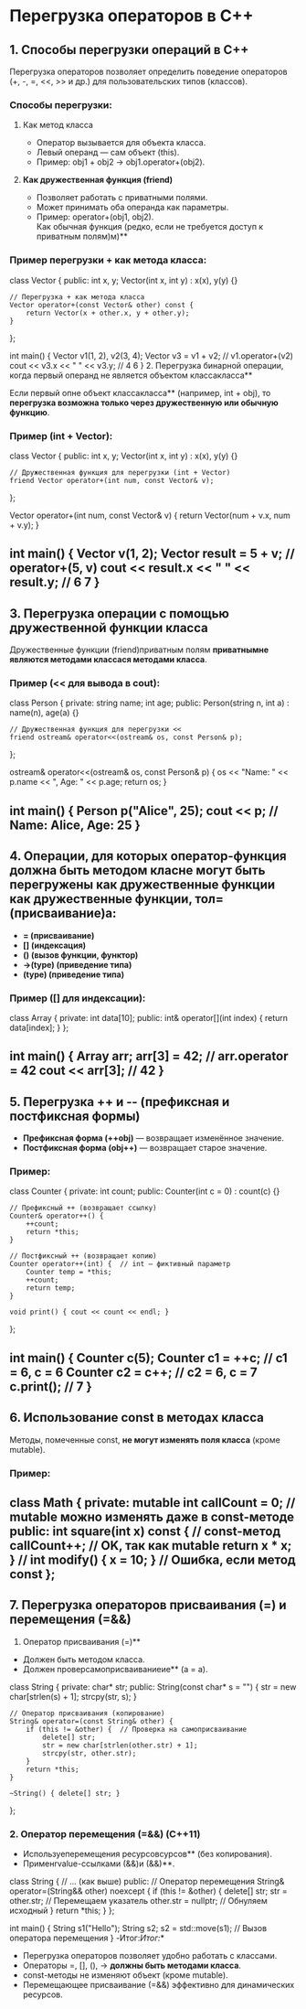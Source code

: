 # Перегрузка операторов в C++  

## 1. Способы перегрузки операций в C++  

Перегрузка операторов позволяет определить поведение операторов (+, -, =, <<, >> и др.) для пользовательских типов (классов).  

### Способы перегрузки:  
1. Как метод класса  
   - Оператор вызывается для объекта класса.  
   - Левый операнд — сам объект (this).  
   - Пример: obj1 + obj2 → obj1.operator+(obj2).  

2. **Как дружественная функция (friend)**  
   - Позволяет работать с приватными полями.  
   - Может принимать оба операнда как параметры.  
   - Пример: operator+(obj1, obj2).  
Как обычная функция (редко, если не требуется доступ к приватным полям)м)**  

### **Пример перегрузки + как метода класса:**  
class Vector {
public:
    int x, y;
    Vector(int x, int y) : x(x), y(y) {}

    // Перегрузка + как метода класса
    Vector operator+(const Vector& other) const {
        return Vector(x + other.x, y + other.y);
    }
};

int main() {
    Vector v1(1, 2), v2(3, 4);
    Vector v3 = v1 + v2;  // v1.operator+(v2)
    cout << v3.x << " " << v3.y;  // 4 6
}
2. Перегрузка бинарной операции, когда первый операнд не является объектом классакласса**  

Если первый опне объект классакласса** (например, int + obj), то **перегрузка возможна только через дружественную или обычную функцию**.  

### **Пример (int + Vector):**  
class Vector {
public:
    int x, y;
    Vector(int x, int y) : x(x), y(y) {}

    // Дружественная функция для перегрузки (int + Vector)
    friend Vector operator+(int num, const Vector& v);
};

Vector operator+(int num, const Vector& v) {
    return Vector(num + v.x, num + v.y);
}

int main() {
    Vector v(1, 2);
    Vector result = 5 + v;  // operator+(5, v)
    cout << result.x << " " << result.y;  // 6 7
}
---

## **3. Перегрузка операции с помощью дружественной функции класса**  

Дружественные функции (friend)приватным полям **приватнымне являются методами классася методами класса**.  

### **Пример (<< для вывода в cout):**  
class Person {
private:
    string name;
    int age;
public:
    Person(string n, int a) : name(n), age(a) {}

    // Дружественная функция для перегрузки <<
    friend ostream& operator<<(ostream& os, const Person& p);
};

ostream& operator<<(ostream& os, const Person& p) {
    os << "Name: " << p.name << ", Age: " << p.age;
    return os;
}

int main() {
    Person p("Alice", 25);
    cout << p;  // Name: Alice, Age: 25
}
---

## **4. Операции, для которых оператор-функция должна быть методом класне могут быть перегружены как дружественные функции как дружественные функции**, тол= (присваивание)а:  

- **= (присваивание)**  
- **[] (индексация)**  
- **() (вызов функции, функтор)**  
- **->(type) (приведение типа)**  
- **(type) (приведение типа)**  

### **Пример ([] для индексации):**  
class Array {
private:
    int data[10];
public:
    int& operator[](int index) {
        return data[index];
    }
};

int main() {
    Array arr;
    arr[3] = 42;  // arr.operator[](3) = 42
    cout << arr[3];  // 42
}
---

## **5. Перегрузка ++ и -- (префиксная и постфиксная формы)**  

- **Префиксная форма (++obj)** — возвращает изменённое значение.  
- **Постфиксная форма (obj++)** — возвращает старое значение.  

### **Пример:**  
class Counter {
private:
    int count;
public:
    Counter(int c = 0) : count(c) {}

    // Префиксный ++ (возвращает ссылку)
    Counter& operator++() {
        ++count;
        return *this;
    }

    // Постфиксный ++ (возвращает копию)
    Counter operator++(int) {  // int — фиктивный параметр
        Counter temp = *this;
        ++count;
        return temp;
    }

    void print() { cout << count << endl; }
};

int main() {
    Counter c(5);
    Counter c1 = ++c;  // c1 = 6, c = 6
    Counter c2 = c++;  // c2 = 6, c = 7
    c.print();  // 7
}
---

## **6. Использование const в методах класса**  

Методы, помеченные const, **не могут изменять поля класса** (кроме mutable).

### Пример:  
class Math {
private:
    mutable int callCount = 0;  // mutable можно изменять даже в const-методе
public:
    int square(int x) const {  // const-метод
        callCount++;  // OK, так как mutable
        return x * x;
    }
    // int modify() { x = 10; }  // Ошибка, если метод const
};
---

## **7. Перегрузка операторов присваивания (=) и перемещения (=&&)**  

1. Оператор присваивания (=)**  
- Должен быть методом класса.  
- Должен проверсамоприсваиваниеие** (a = a).  

class String {
private:
    char* str;
public:
    String(const char* s = "") {
        str = new char[strlen(s) + 1];
        strcpy(str, s);
    }

    // Оператор присваивания (копирование)
    String& operator=(const String& other) {
        if (this != &other) {  // Проверка на самоприсваивание
            delete[] str;
            str = new char[strlen(other.str) + 1];
            strcpy(str, other.str);
        }
        return *this;
    }

    ~String() { delete[] str; }
};
### **2. Оператор перемещения (=&&)** (C++11)  
- Используеперемещения ресурсовсурсов** (без копирования).  
- Применrvalue-ссылками (&&)и (&&)**.  

class String {
    // ... (как выше)
public:
    // Оператор перемещения
    String& operator=(String&& other) noexcept {
        if (this != &other) {
            delete[] str;
            str = other.str;  // Перемещаем указатель
            other.str = nullptr;  // Обнуляем исходный
        }
        return *this;
    }
};

int main() {
    String s1("Hello");
    String s2;
    s2 = std::move(s1);  // Вызов оператора перемещения
}
-Итог:*Итог:**  
- Перегрузка операторов позволяет удобно работать с классами.  
- Операторы =, [], (), -> **должны быть методами класса**.  
- const-методы не изменяют объект (кроме mutable).  
- Перемещающее присваивание (=&&) эффективно для динамических ресурсов.